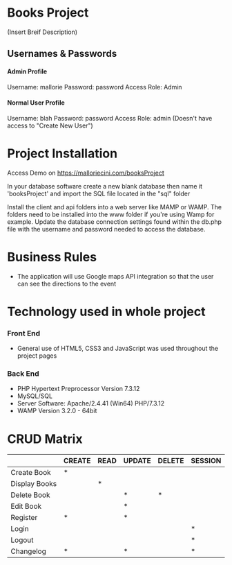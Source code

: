 # Books Project
(Insert Breif Description)

## Usernames & Passwords

#### Admin Profile

Username: mallorie
Password: password
Access Role: Admin

#### Normal User Profile

Username: blah
Password: password
Access Role: admin
(Doesn't have access to "Create New User")

# Project Installation

Access Demo on https://malloriecini.com/booksProject

In your database software create a new blank database then name it 'booksProject' and import the SQL file located in the "sql" folder

Install the client and api folders into a web server like MAMP or WAMP. The folders need to be installed into the www folder if you're using Wamp for example. Update the database connection settings found within the db.php file with the username and password needed to access the database.

# Business Rules

- The application will use Google maps API integration so that the user can see the directions to the event

# Technology used in whole project

### Front End

- General use of HTML5, CSS3 and JavaScript was used throughout the project pages

### Back End

- PHP Hypertext Preprocessor Version 7.3.12
- MySQL/SQL
- Server Software: Apache/2.4.41 (Win64) PHP/7.3.12
- WAMP Version 3.2.0 - 64bit

# CRUD Matrix

|               | CREATE | READ | UPDATE | DELETE | SESSION |
| ------------- | ------ | ---- | ------ | ------ | ------- |
| Create Book   | \*     |      |        |        |         |
| Display Books |        | \*   |        |        |         |
| Delete Book   |        |      | \*     | \*     |         |
| Edit Book     |        |      | \*     |        |         |
| Register      | \*     |      | \*     |        |         |
| Login         |        |      |        |        | \*      |
| Logout        |        |      |        |        | \*      |
| Changelog     | \*     |      | \*     |        | \*      |
